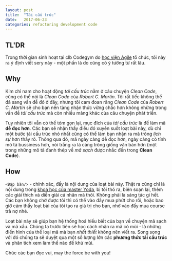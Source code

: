 ```yaml
---
layout: post
title:  "Tái cấu trúc"
date:   2017-06-23
categories: refactoring development code
---
```


TL'DR
-----

Trong thời gian sinh hoạt tại clb Codegym do [học viện Agile][hv-agile] tổ chức, tôi nảy ra ý định viết sery này - một phần là do cũng có ý tưởng từ rất lâu.

Why
---

Kim chỉ nam cho hoạt động *tái cấu trúc* nằm ở câu chuyện *Clean Code*, cũng có thể nói là *Clean Code* của *Robert C. Martin*. Tôi rất tiếc không thể đá sang vấn đề đó ở đây, nhưng tôi cam đoan rằng *Clean Code* của *Robert C. Martin* sẽ cho bạn nền tảng nhận thức vững chắc hơn không những trong vấn đề *tái cấu trúc* mà còn nhiều mảng khác của câu chuyện phát triển.

Tuy nhiên tôi vẫn có thể tóm gọn lại, mục đích của *tái cấu trúc* là để làm mã **dễ đọc hơn**. Các bạn sẽ nhận thấy điều đó xuyên suốt loạt bài này, dù chỉ một bước tái cấu trúc nhỏ nhất cũng có thể làm bạn nhận ra mã trông *lịch sự* hơn thấy rõ. Thông qua đó, mã ngày càng dễ đọc hơn, ngày càng có tính mô tả bussiness hơn, nói trắng ra là càng trông giống văn bản hơn (một trong những mô tả đanh thép về *mã sạch* được nhắc đến trong **Clean Code**).

How
---

`<Đập bàn/>` - chính xác, đấy là nội dung của loạt bài này. Thật ra cũng chỉ là nội dung trong [khoá học của master Yoda][yoda-course], bị tôi thó ra, biên soạn lại, thêm các giải thích và diễn giải cá nhân mà thôi. Không phải là sáng tác gì hết. Các bạn không chờ được tôi thì có thể vào đấy mua phứt cho rồi, hoặc bao giờ cảm thấy loạt bài của tôi tạo ra giá trị cho bạn, nhớ vào đấy mua course trả nợ nhé.

Loạt bài này sẽ giúp bạn hệ thống hoá hiểu biết của bạn về chuyện mã sạch và mã xấu. Chúng ta trước tiên sẽ học cách nhận ra mã có mùi - là những điển hình của thể loại mã mà bạn *nhất thiết* không nên viết ra. Song song với đó chúng ta sẽ duyệt qua một số lượng lớn các **phương thức tái cấu trúc** và phân tích xem làm thể nào để khử mùi.

Chúc các bạn đọc vui, may the force be with you!

[yoda-course]: https://refactoring.guru
[blog-source]: https://github.com/binhsonnguyen/binhsonnguyen.github.io
[hv-agile]: http://hocvienagile.com
